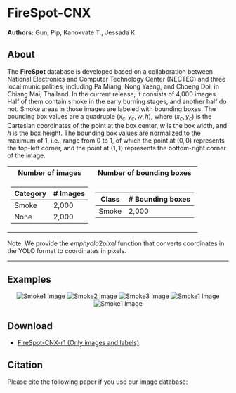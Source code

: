 # FireSpot-CNX

**Authors:** 
Gun, Pip, Kanokvate T., Jessada K.

## About

The <b>FireSpot</b> database is developed based on a collaboration between National Electronics and Computer Technology Center (NECTEC) and three local municipalities, including Pa Miang, Nong Yaeng, and Choeng Doi, in Chiang Mai, Thailand. In the current release, it consists of 4,000 images. Half of them contain smoke in the early burning stages, and another half do not. Smoke areas in those images are labeled with bounding boxes. The bounding box values are a quadruple $(x_c,y_c,w,h)$, where $(x_c,y_c)$ is the Cartesian coordinates of the point at the box center, $w$ is the box width, and $h$ is the box height. The bounding box values are normalized to the maximum of $1$, i.e., range from $0$ to $1$, of which the point at $(0,0)$ represents the top-left corner, and the point at $(1,1)$ represents the bottom-right corner of the image.

<div align="center">
<table>
  <tr>
    <th>Number of images</th>
    <th>Number of bounding boxes</th>
  </tr>
 
  <tr><td>

  | Category | # Images |
  | ------------- | ------------- |
  | Smoke  | 2,000 |
  | None  | 2,000  |

  </td><td>

  | Class | # Bounding boxes |
  | ------------- | ------------- |
  | Smoke  | 2,000 |

  </td></tr> 
</table>
</div>

Note: We provide the $emph{yolo2pixel}$ function that converts coordinates in the YOLO format to coordinates in pixels.

***

## Examples

<div align="center">
  <img alt="Smoke1 Image" src="https://drive.google.com/uc?id=1mjwfKdQE7W_c9EVbZUsOYn6IcgY89mJS">
  <img alt="Smoke2 Image" src="https://drive.google.com/uc?id=1n8iM-z93JvxF9ruWW9-Z9okeSEh5S_OH">
  <img alt="Smoke3 Image" src="https://drive.google.com/uc?id=1G2Ah3sUe7Up2mQTFV-0h-ILwEg5aTLGm">
  <img alt="Smoke1 Image" src="https://drive.google.com/uc?id=1sxJRXMPKrVWQIfv2KaDfr8p7aOIqErmG">
  <img alt="Smoke1 Image" src="https://drive.google.com/uc?id=11X7Z3lxy-dNoaXsqL2GrO4Nu-iXplqpw">
</div>


## Download

* [FireSpot-CNX-r1 (Only images and labels)](https://www.dropbox.com/scl/fo/jpheymj5odn3xkrkt29r2/h?rlkey=ely1wck6qoqok9x6nf9on568m&dl=0).

## Citation

Please cite the following paper if you use our image database:

